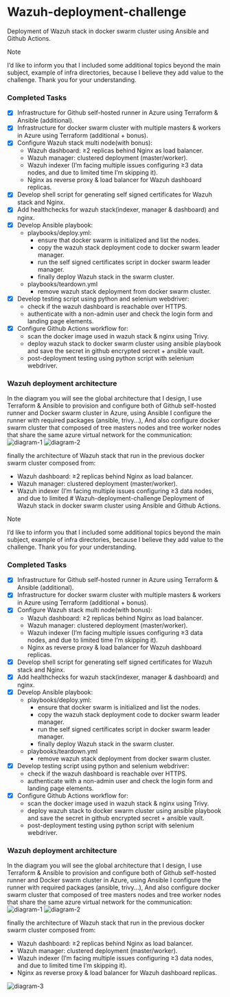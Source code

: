 # Wazuh-deployment-challenge
Deployment of Wazuh stack in docker swarm cluster using Ansible and Github Actions.

> [!NOTE]  
> I’d like to inform you that I included some additional topics beyond the main subject, example of infra directories, because I believe they add value to the challenge. Thank you for your understanding.

### Completed Tasks
- [x] Infrastructure for Github self-hosted runner in Azure using Terraform & Ansible (additional).
- [x] Infrastructure for docker swarm cluster with multiple masters & workers in Azure using Terraform (additional + bonus).
- [x] Configure Wazuh stack multi node(with bonus):
    - Wazuh dashboard: ≥2 replicas behind Nginx as load balancer.
    - Wazuh manager: clustered deployment (master/worker).
    - Wazuh indexer (I’m facing multiple issues configuring ≥3 data nodes, and due to limited time I’m skipping it).
    - Nginx as reverse proxy & load balancer for Wazuh dashboard replicas.
- [x] Develop shell script for generating self signed certificates for Wazuh stack and Nginx.
- [x] Add healthchecks for wazuh stack(indexer, manager & dashboard) and nginx.
- [x] Develop Ansible playbook:
    - playbooks/deploy.yml:
        - ensure that docker swarm is initialized and list the nodes.
        - copy the wazuh stack deployment code to docker swarm leader manager.
        - run the self signed certificates script in docker swarm leader manager.
        - finally deploy Wazuh stack in the swarm cluster.
    - playbooks/teardown.yml
        - remove wazuh stack deployment from docker swarm cluster.
- [x] Develop testing script using python and selenium webdriver:
    - check if the wazuh dashboard is reachable over HTTPS.
    - authenticate with a non-admin user and check the login form and landing page elements.
- [x] Configure Github Actions workflow for:
    - scan the docker image used in wazuh stack & nginx using Trivy.
    - deploy wazuh stack to docker swarm cluster using ansible playbook and save the secret in github encrypted secret + ansible vault.
    - post-deployment testing using python script with selenium webdriver.
    
### Wazuh deployment architecture
In the diagram you will see the global architecture that I design, I use Terraform & Ansible to provision and configure both of Github self-hosted runner and Docker swarm cluster in Azure, using Ansible I configure the runner with required packages (ansible, trivy...), And also configure docker swarm cluster that composed of tree masters nodes and tree worker nodes that share the same azure virtual network for the communication:
![diagram-1](imgs/diagram-1.png)
![diagram-2](imgs/diagram-2.png)

finally the architecture of Wazuh stack that run in the previous docker swarm cluster composed from:
- Wazuh dashboard: ≥2 replicas behind Nginx as load balancer.
- Wazuh manager: clustered deployment (master/worker).
- Wazuh indexer (I’m facing multiple issues configuring ≥3 data nodes, and due to limited # Wazuh-deployment-challenge
Deployment of Wazuh stack in docker swarm cluster using Ansible and Github Actions.

> [!NOTE]  
> I’d like to inform you that I included some additional topics beyond the main subject, example of infra directories, because I believe they add value to the challenge. Thank you for your understanding.

### Completed Tasks
- [x] Infrastructure for Github self-hosted runner in Azure using Terraform & Ansible (additional).
- [x] Infrastructure for docker swarm cluster with multiple masters & workers in Azure using Terraform (additional + bonus).
- [x] Configure Wazuh stack multi node(with bonus):
    - Wazuh dashboard: ≥2 replicas behind Nginx as load balancer.
    - Wazuh manager: clustered deployment (master/worker).
    - Wazuh indexer (I’m facing multiple issues configuring ≥3 data nodes, and due to limited time I’m skipping it).
    - Nginx as reverse proxy & load balancer for Wazuh dashboard replicas.
- [x] Develop shell script for generating self signed certificates for Wazuh stack and Nginx.
- [x] Add healthchecks for wazuh stack(indexer, manager & dashboard) and nginx.
- [x] Develop Ansible playbook:
    - playbooks/deploy.yml:
        - ensure that docker swarm is initialized and list the nodes.
        - copy the wazuh stack deployment code to docker swarm leader manager.
        - run the self signed certificates script in docker swarm leader manager.
        - finally deploy Wazuh stack in the swarm cluster.
    - playbooks/teardown.yml
        - remove wazuh stack deployment from docker swarm cluster.
- [x] Develop testing script using python and selenium webdriver:
    - check if the wazuh dashboard is reachable over HTTPS.
    - authenticate with a non-admin user and check the login form and landing page elements.
- [x] Configure Github Actions workflow for:
    - scan the docker image used in wazuh stack & nginx using Trivy.
    - deploy wazuh stack to docker swarm cluster using ansible playbook and save the secret in github encrypted secret + ansible vault.
    - post-deployment testing using python script with selenium webdriver.
    
### Wazuh deployment architecture
In the diagram you will see the global architecture that I design, I use Terraform & Ansible to provision and configure both of Github self-hosted runner and Docker swarm cluster in Azure, using Ansible I configure the runner with required packages (ansible, trivy...), And also configure docker swarm cluster that composed of tree masters nodes and tree worker nodes that share the same azure virtual network for the communication:
![diagram-1](imgs/diagram-1.png)
![diagram-2](imgs/diagram-2.png)

finally the architecture of Wazuh stack that run in the previous docker swarm cluster composed from:
- Wazuh dashboard: ≥2 replicas behind Nginx as load balancer.
- Wazuh manager: clustered deployment (master/worker).
- Wazuh indexer (I’m facing multiple issues configuring ≥3 data nodes, and due to limited time I’m skipping it).
- Nginx as reverse proxy & load balancer for Wazuh dashboard replicas.

![diagram-3](imgs/diagram-3.png)
